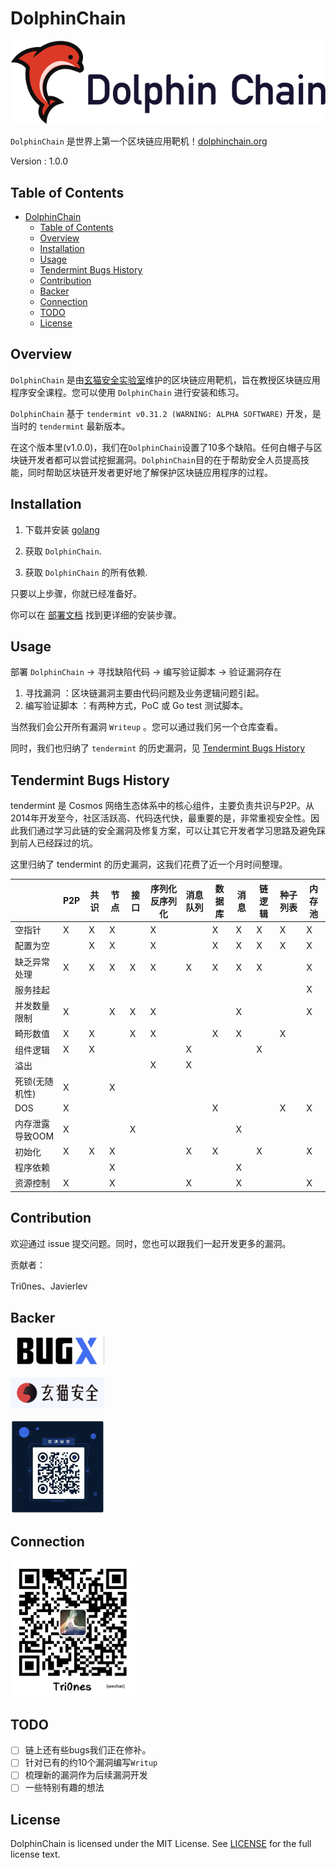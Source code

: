 # DolphinChain

![dolphinchain.logo](./doc/images/dolphinchain.logo.png)

`DolphinChain` 是世界上第一个区块链应用靶机！[dolphinchain.org](http://dolphinchain.org)

Version : 1.0.0

## Table of Contents

<!-- TOC -->

- [DolphinChain](#dolphinchain)
  - [Table of Contents](#table-of-contents)
  - [Overview](#overview)
  - [Installation](#installation)
  - [Usage](#usage)
  - [Tendermint Bugs History](#tendermint-bugs-history)
  - [Contribution](#contribution)
  - [Backer](#backer)
  - [Connection](#connection)
  - [TODO](#todo)
  - [License](#license)

<!-- /TOC -->

## Overview

`DolphinChain` 是由[玄猫安全实验室](https://github.com/XuanMaoSecLab)维护的区块链应用靶机，旨在教授区块链应用程序安全课程。您可以使用 `DolphinChain` 进行安装和练习。

`DolphinChain` 基于 `tendermint v0.31.2 (WARNING: ALPHA SOFTWARE)` 开发，是当时的 `tendermint` 最新版本。

在这个版本里(v1.0.0)，我们在`DolphinChain`设置了10多个缺陷。任何白帽子与区块链开发者都可以尝试挖掘漏洞。`DolphinChain`目的在于帮助安全人员提高技能，同时帮助区块链开发者更好地了解保护区块链应用程序的过程。

## Installation

1. 下载并安装 [golang](https://golang.org/doc/install)

2. 获取 `DolphinChain`.

3. 获取 `DolphinChain` 的所有依赖.

只要以上步骤，你就已经准备好。

你可以在 [部署文档](./doc/Installation.md) 找到更详细的安装步骤。

## Usage

部署 `DolphinChain` -> 寻找缺陷代码 -> 编写验证脚本 -> 验证漏洞存在

1. 寻找漏洞 ：区块链漏洞主要由代码问题及业务逻辑问题引起。
2. 编写验证脚本 ：有两种方式，PoC 或  Go test 测试脚本。

当然我们会公开所有漏洞 `Writeup` 。您可以通过我们另一个仓库查看。

同时，我们也归纳了 `tendermint` 的历史漏洞，见 [Tendermint Bugs History](#Tendermint-Bugs-History)

## Tendermint Bugs History

tendermint 是 Cosmos 网络生态体系中的核心组件，主要负责共识与P2P。从2014年开发至今，社区活跃高、代码迭代快，最重要的是，非常重视安全性。因此我们通过学习此链的安全漏洞及修复方案，可以让其它开发者学习思路及避免踩到前人已经踩过的坑。

这里归纳了 tendermint 的历史漏洞，这我们花费了近一个月时间整理。

|   |  P2P  |  共识  |  节点  |  接口  |  序列化反序列化  |  消息队列  |  数据库  |  消息  |  链逻辑  |  种子列表  |  内存池  |
|----|----|----|----|----|----|----|----|----|----|----|----|
空指针  |  X  |  X  |  X  |    |  X  |    |  X  |  X  |  X  |  X  |  X  |
配置为空  |    |  X  |  X  |    |  X  |    |  X  |  X  |  X  |  X  |  X  |
缺乏异常处理  |  X  |  X  |  X  |  X  |  X  |  X  |  X  |  X  |  X  |    |  X  |
服务挂起  |    |    |    |    |    |    |    |    |    |    |  X  |
并发数量限制  |  X  |    |  X  |  X  |  X  |    |    |  X  |    |    |  X  |
畸形数值  |  X  |  X  |    |  X  |  X  |    |  X  |  X  |    |  X  |    |
组件逻辑  |  X  |  X  |    |    |    |  X  |    |    |  X  |    |    |
溢出  |    |    |    |    |  X  |  X  |    |    |    |    |    |
死锁(无随机性)  |  X  |    |  X  |    |    |    |    |    |    |    |    |
DOS  |  X  |    |    |    |    |    |  X  |    |    |  X  |  X  |
内存泄露导致OOM  |  X  |    |    |  X  |    |    |    |  X  |    |    |    |
初始化  |  X  |  X  |  X  |    |    |  X  |  X  |    |  X  |    |  X  |
程序依赖  |    |    |  X  |    |    |    |    |  X  |    |    |    |
资源控制  |  X  |    |  X  |    |    |  X  |    |  X  |    |    |  X  |

## Contribution

欢迎通过 issue 提交问题。同时，您也可以跟我们一起开发更多的漏洞。

贡献者：

Tri0nes、Javierlev

## Backer

<p>
  <a href="https://www.bugx.io" target="_blank"><img src="./doc/images/bugx.png" width="150"></a>
  <br>
  <br>
  <a href="https://github.com/XuanMaoSecLab" target="_blank"><img src="./doc/images/xuanmao_logo.jpg" width="150"></a>
  <br><br>
  <img src="./doc/images/blockseccode.jpg" width="150">
</p>

## Connection

<p>
<img src="./doc/images/Tri0nes.jpg" width="200">
</p>

## TODO

- [ ] 链上还有些bugs我们正在修补。
- [ ] 针对已有的约10个漏洞编写`Writup`
- [ ] 梳理新的漏洞作为后续漏洞开发
- [ ] 一些特别有趣的想法

## License

DolphinChain is licensed under the MIT License. See [LICENSE](./LICENSE) for the full license text.
